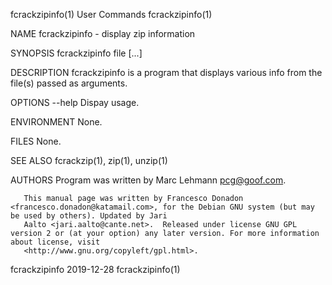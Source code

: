 fcrackzipinfo(1)                                                            User Commands                                                           fcrackzipinfo(1)

NAME
       fcrackzipinfo - display zip information

SYNOPSIS
         fcrackzipinfo file [...]

DESCRIPTION
       fcrackzipinfo is a program that displays various info from the file(s) passed as arguments.

OPTIONS
       --help
           Dispay usage.

ENVIRONMENT
       None.

FILES
       None.

SEE ALSO
       fcrackzip(1), zip(1), unzip(1)

AUTHORS
       Program was written by Marc Lehmann <pcg@goof.com>.

       This manual page was written by Francesco Donadon <francesco.donadon@katamail.com>, for the Debian GNU system (but may be used by others). Updated by Jari
       Aalto <jari.aalto@cante.net>.  Released under license GNU GPL version 2 or (at your option) any later version. For more information about license, visit
       <http://www.gnu.org/copyleft/gpl.html>.

fcrackzipinfo                                                                2019-12-28                                                             fcrackzipinfo(1)
